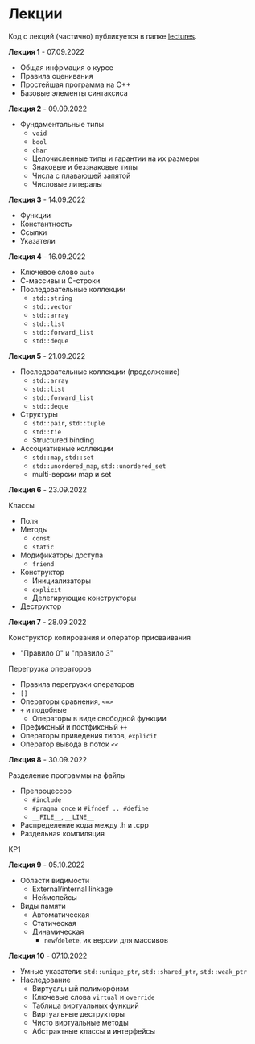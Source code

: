 # Лекции

Код с лекций (частично) публикуется в папке [lectures](/lectures).

**Лекция 1** - 07.09.2022
- Общая инфрмация о курсе
- Правила оценивания
- Простейшая программа на C++
- Базовые элементы синтаксиса

**Лекция 2** - 09.09.2022
- Фундаментальные типы
  - `void`
  - `bool`
  - `char`
  - Целочисленные типы и гарантии на их размеры
  - Знаковые и беззнаковые типы
  - Числа с плавающей запятой
  - Числовые литералы

**Лекция 3** - 14.09.2022
- Функции
- Константность
- Ссылки
- Указатели

**Лекция 4** - 16.09.2022
- Ключевое слово `auto`
- С-массивы и C-строки
- Последовательные коллекции
  - `std::string`
  - `std::vector`
  - `std::array`
  - `std::list`
  - `std::forward_list`
  - `std::deque`

**Лекция 5** - 21.09.2022
- Последовательные коллекции (продолжение)
  - `std::array`
  - `std::list`
  - `std::forward_list`
  - `std::deque`
- Структуры
  - `std::pair`, `std::tuple`
  - `std::tie`
  - Structured binding
- Ассоциативные коллекции
  - `std::map`, `std::set`
  - `std::unordered_map`, `std::unordered_set`
  - multi-версии map и set

**Лекция 6** - 23.09.2022

Классы
- Поля
- Методы
  - `const`
  - `static`
- Модификаторы доступа
  - `friend`
- Конструктор
  - Инициализаторы
  - `explicit`
  - Делегирующие конструкторы
- Деструктор

**Лекция 7** - 28.09.2022

Конструктор копирования и оператор присваивания
- "Правило 0" и "правило 3"

Перегрузка операторов
- Правила перегрузки операторов
- `[]`
- Операторы сравнения, `<=>`
- `+` и подобные
  - Операторы в виде свободной функции
- Префиксный и постфиксный `++`
- Операторы приведения типов, `explicit`
- Оператор вывода в поток `<<`

**Лекция 8** - 30.09.2022

Разделение программы на файлы
- Препроцессор
  - `#include`
  - `#pragma once` и `#ifndef .. #define`
  - `__FILE__`, `__LINE__`
- Распределение кода между .h и .cpp
- Раздельная компиляция

КР1

**Лекция 9** - 05.10.2022
- Области видимости
  - External/internal linkage
  - Неймспейсы
- Виды памяти
  - Автоматическая
  - Статическая
  - Динамическая
    - `new`/`delete`, их версии для массивов

**Лекция 10** - 07.10.2022
- Умные указатели: `std::unique_ptr`, `std::shared_ptr`, `std::weak_ptr`
- Наследование
  - Виртуальный полиморфизм
  - Ключевые слова `virtual` и `override`
  - Таблица виртуальных функций
  - Виртуальные деструкторы
  - Чисто виртуальные методы
  - Абстрактные классы и интерфейсы